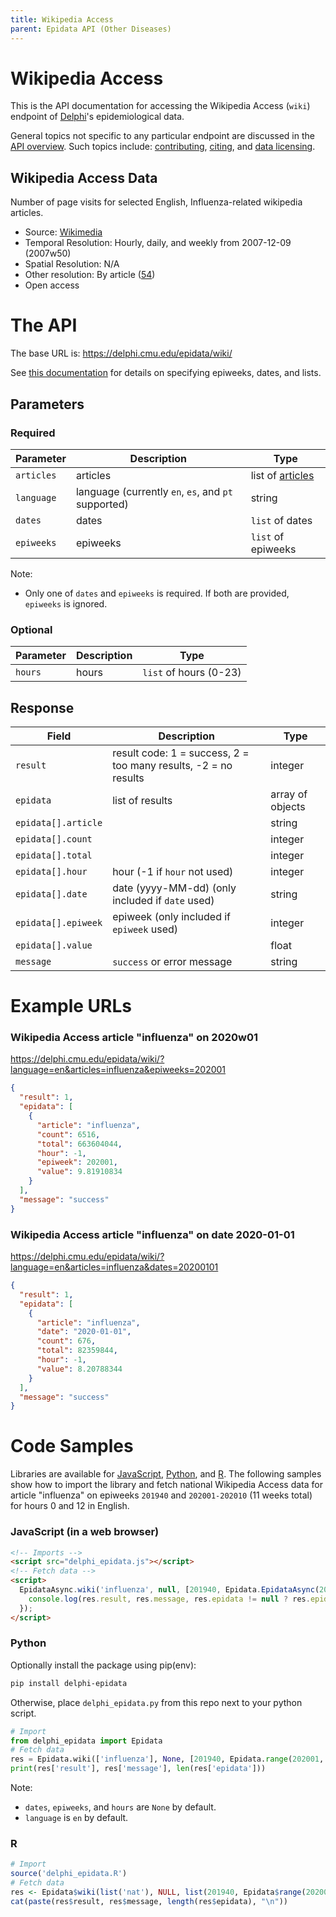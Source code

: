 ```yaml
---
title: Wikipedia Access
parent: Epidata API (Other Diseases)
---
```


# Wikipedia Access

This is the API documentation for accessing the Wikipedia Access (`wiki`)
endpoint of [Delphi](https://delphi.cmu.edu/)'s epidemiological data.

General topics not specific to any particular endpoint are discussed in the
[API overview](README.md). Such topics include:
[contributing](README.md#contributing), [citing](README.md#citing), and
[data licensing](README.md#data-licensing).

## Wikipedia Access Data

Number of page visits for selected English, Influenza-related wikipedia articles.
 - Source: [Wikimedia](https://dumps.wikimedia.org/other/pagecounts-raw/)
 - Temporal Resolution: Hourly, daily, and weekly from 2007-12-09 (2007w50)
 - Spatial Resolution: N/A
 - Other resolution: By article ([54](../../labels/articles.txt))
 - Open access

# The API

The base URL is: https://delphi.cmu.edu/epidata/wiki/

See [this documentation](README.md) for details on specifying epiweeks, dates, and lists.

## Parameters

### Required

| Parameter | Description | Type |
| --- | --- | --- |
| `articles` | articles | list of [articles](../../labels/articles.md) |
| `language` | language (currently `en`, `es`, and `pt` supported) | string |
| `dates` | dates | `list` of dates |
| `epiweeks` | epiweeks | `list` of epiweeks |

Note:
- Only one of `dates` and `epiweeks` is required. If both are provided, `epiweeks` is ignored.

### Optional

| Parameter | Description | Type |
| --- | --- | --- |
| `hours` | hours | `list` of hours (0-23) |

## Response

| Field | Description | Type |
| --- | --- | --- |
| `result` | result code: 1 = success, 2 = too many results, -2 = no results | integer |
| `epidata` | list of results | array of objects |
| `epidata[].article` | | string |
| `epidata[].count` | | integer |
| `epidata[].total` | | integer |
| `epidata[].hour` | hour (-1 if `hour` not used) | integer |
| `epidata[].date` | date (yyyy-MM-dd) (only included if `date` used) | string |
| `epidata[].epiweek` | epiweek (only included if `epiweek` used) | integer |
| `epidata[].value` | | float |
| `message` | `success` or error message | string |

# Example URLs

### Wikipedia Access article "influenza" on 2020w01
https://delphi.cmu.edu/epidata/wiki/?language=en&articles=influenza&epiweeks=202001

```json
{
  "result": 1,
  "epidata": [
    {
      "article": "influenza",
      "count": 6516,
      "total": 663604044,
      "hour": -1,
      "epiweek": 202001,
      "value": 9.81910834
    }
  ],
  "message": "success"
}
```

### Wikipedia Access article "influenza" on date 2020-01-01
https://delphi.cmu.edu/epidata/wiki/?language=en&articles=influenza&dates=20200101

```json
{
  "result": 1,
  "epidata": [
    {
      "article": "influenza",
      "date": "2020-01-01",
      "count": 676,
      "total": 82359844,
      "hour": -1,
      "value": 8.20788344
    }
  ],
  "message": "success"
}
```

# Code Samples

Libraries are available for [JavaScript](https://github.com/cmu-delphi/delphi-epidata/blob/main/src/client/delphi_epidata.js), [Python](https://pypi.org/project/delphi-epidata/), and [R](https://github.com/cmu-delphi/delphi-epidata/blob/dev/src/client/delphi_epidata.R).
The following samples show how to import the library and fetch national Wikipedia Access data for article "influenza" on
epiweeks `201940` and `202001-202010` (11 weeks total) for hours 0 and 12 in English.

<!-- TODO: check syntax for optional arguments -->

### JavaScript (in a web browser)

````html
<!-- Imports -->
<script src="delphi_epidata.js"></script>
<!-- Fetch data -->
<script>
  EpidataAsync.wiki('influenza', null, [201940, Epidata.EpidataAsync(202001, 202010)], [0, 12]).then((res) => {
    console.log(res.result, res.message, res.epidata != null ? res.epidata.length : 0);
  });
</script>
````

### Python

Optionally install the package using pip(env):
````bash
pip install delphi-epidata
````

Otherwise, place `delphi_epidata.py` from this repo next to your python script.

````python
# Import
from delphi_epidata import Epidata
# Fetch data
res = Epidata.wiki(['influenza'], None, [201940, Epidata.range(202001, 202010)], [0, 12])
print(res['result'], res['message'], len(res['epidata']))
````

Note:
- `dates`, `epiweeks`, and `hours` are `None` by default.
- `language` is `en` by default.

### R

````R
# Import
source('delphi_epidata.R')
# Fetch data
res <- Epidata$wiki(list('nat'), NULL, list(201940, Epidata$range(202001, 202010)), list(0, 12), 'en')
cat(paste(res$result, res$message, length(res$epidata), "\n"))
````
